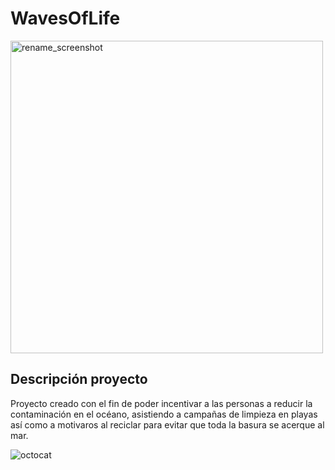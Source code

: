 # WavesOfLife
<img width="500" alt="rename_screenshot" src="https://th.bing.com/th/id/OIP.2yYvjYOW-mLIMtfYvAXG8AHaE_?pid=ImgDet&rs=1">

## Descripción proyecto
Proyecto creado con el fin de poder incentivar a las personas a reducir la contaminación en el océano, asistiendo a campañas de  limpieza en playas así como a motivaros al reciclar para evitar que toda la basura se acerque al mar.


![octocat](./images/contaminacion.png)
